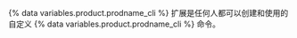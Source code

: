 {% data variables.product.prodname_cli %} 扩展是任何人都可以创建和使用的自定义 {% data variables.product.prodname_cli %} 命令。
